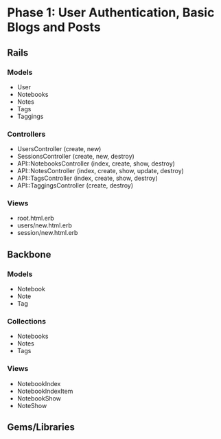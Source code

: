 # Phase 1: User Authentication, Basic Blogs and Posts

## Rails
### Models
* User
* Notebooks
* Notes
* Tags
* Taggings

### Controllers
* UsersController (create, new)
* SessionsController (create, new, destroy)
* API::NotebooksController (index, create, show, destroy)
* API::NotesController (index, create, show, update, destroy)
* API::TagsController (index, create, show, destroy)
* API::TaggingsController (create, destroy)

### Views
* root.html.erb
* users/new.html.erb
* session/new.html.erb

## Backbone
### Models
* Notebook
* Note
* Tag

### Collections
* Notebooks
* Notes
* Tags

### Views
* NotebookIndex
* NotebookIndexItem
* NotebookShow
* NoteShow

## Gems/Libraries
